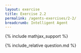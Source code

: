 ```yaml
---
layout: exercise
title: Exercise 2.2
permalink: /agents-exercises/2-2/
breadcrumb: Intelligent Agent
---
```


{% include mathjax_support %}

<div><i class="arrow-up" data-chapter="agents-exercises" data-exercise="ex_2" data-rating="0"></i></div>
{% include_relative question.md %}
